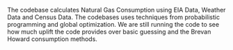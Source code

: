 The codebase calculates Natural Gas Consumption using EIA Data, Weather Data and Census Data. The codebases uses techniques from probabilistic programming and global optimization. We are still running the code to
see how much uplift the code provides over basic guessing and the Brevan Howard consumption methods. 

